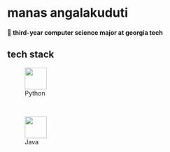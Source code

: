 # manas angalakuduti
#### :bee: third-year computer science major at georgia tech

## tech stack
<figure>
  <img src="https://upload.wikimedia.org/wikipedia/commons/thumb/c/c3/Python-logo-notext.svg/1200px-Python-logo-notext.svg.png" width="50" height="50">
  <figcaption>Python</figcaption>
</figure><br />
<figure>
  <img src="https://cdn4.iconfinder.com/data/icons/logos-and-brands/512/181_Java_logo_logos-512.png" width="50" height="50">
  <figcaption>Java</figcaption>
</figure>

<!--
**manasangalakuduti/manasangalakuduti** is a ✨ _special_ ✨ repository because its `README.md` (this file) appears on your GitHub profile.

Here are some ideas to get you started:

- 🔭 I’m currently working on ...
- 🌱 I’m currently learning ...
- 👯 I’m looking to collaborate on ...
- 🤔 I’m looking for help with ...
- 💬 Ask me about ...
- 📫 How to reach me: ...
- 😄 Pronouns: ...
- ⚡ Fun fact: ...
-->
